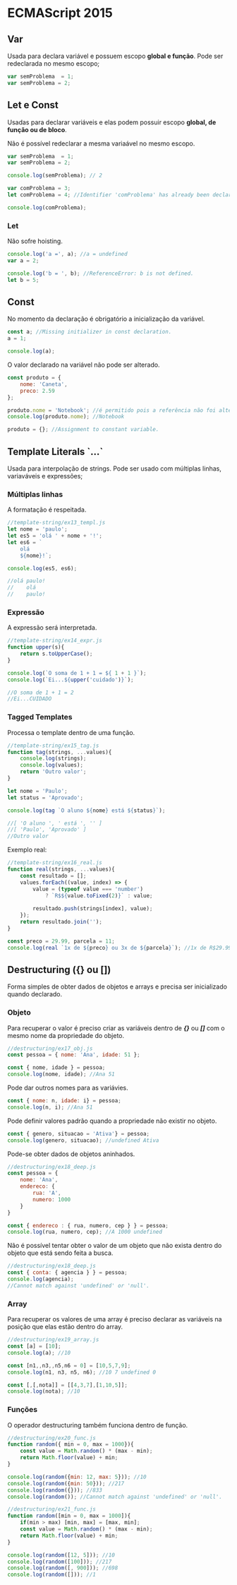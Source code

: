 # ECMAScript 2015

## Var
Usada para declara variável e possuem escopo **global e função**. Pode ser redeclarada no mesmo escopo;

```javascript
var semProblema  = 1;
var semProblema = 2;
```

## Let e Const
Usadas para declarar variáveis e elas podem possuir escopo **global, de função ou de bloco**.

Não é possível redeclarar a mesma variaável no mesmo escopo.
```javascript
var semProblema  = 1;
var semProblema = 2;

console.log(semProblema); // 2

var comProblema = 3;
let comProblema = 4; //Identifier 'comProblema' has already been declared.

console.log(comProblema);
```

### Let
Não sofre hoisting.

```javascript
console.log('a =', a); //a = undefined
var a = 2;

console.log('b = ', b); //ReferenceError: b is not defined.
let b = 5; 
```

## Const
No momento da declaração é obrigatório a inicialização da variável.

```javascript
const a; //Missing initializer in const declaration.
a = 1;

console.log(a);
```

O valor declarado na variável não pode ser alterado.

```javascript
const produto = {
    nome: 'Caneta',
    preco: 2.59
};

produto.nome = 'Notebook'; //é permitido pois a referência não foi alterada.
console.log(produto.nome); //Notebook

produto = {}; //Assignment to constant variable.
```

## Template Literals \`...`

Usada para interpolação de strings. Pode ser usado com múltiplas linhas, variaváveis e expressões;

### Múltiplas linhas
A formatação é respeitada.

```javascript
//template-string/ex13_templ.js
let nome = 'paulo';
let es5 = 'olá ' + nome + '!';
let es6 = `
    olá
    ${nome}!`;

console.log(es5, es6);

//olá paulo!
//    olá
//    paulo!
```

### Expressão
A expressão será interpretada.

```javascript
//template-string/ex14_expr.js
function upper(s){
    return s.toUpperCase();
}

console.log(`O soma de 1 + 1 = ${ 1 + 1 }`);
console.log(`Ei...${upper('cuidado')}`);

//O soma de 1 + 1 = 2
//Ei...CUIDADO
```

### Tagged Templates
Processa o template dentro de uma função.

```javascript
//template-string/ex15_tag.js
function tag(strings, ...values){
    console.log(strings);
    console.log(values);
    return 'Outro valor';
}

let nome = 'Paulo';
let status = 'Aprovado';

console.log(tag `O aluno ${nome} está ${status}`);

//[ 'O aluno ', ' está ', '' ]
//[ 'Paulo', 'Aprovado' ]
//Outro valor
```

Exemplo real:
```javascript
//template-string/ex16_real.js
function real(strings, ...values){
    const resultado = [];
    values.forEach((value, index) => {
        value = (typeof value === 'number') 
            ? `R$${value.toFixed(2)}` : value;
        
        resultado.push(strings[index], value);
    });
    return resultado.join('');
}

const preco = 29.99, parcela = 11;
console.log(real `1x de ${preco} ou 3x de ${parcela}`); //1x de R$29.99 ou 3x de R$11.00
```

## Destructuring ({} ou [])
Forma simples de obter dados de objetos e arrays e precisa ser inicializado quando declarado.

### Objeto
Para recuperar o valor é preciso criar as variáveis dentro de **_{}_** ou **_[]_** com o mesmo nome da propriedade do objeto.

```javascript
//destructuring/ex17_obj.js
const pessoa = { nome: 'Ana', idade: 51 };

const { nome, idade } = pessoa;
console.log(nome, idade); //Ana 51
```

Pode dar outros nomes para as variávies.
```javascript
const { nome: n, idade: i} = pessoa;
console.log(n, i); //Ana 51
```

Pode definir valores padrão quando a propriedade não existir no objeto.

```javascript
const { genero, situacao = 'Ativa'} = pessoa;
console.log(genero, situacao); //undefined Ativa
```

Pode-se obter dados de objetos aninhados.
```javascript
//destructuring/ex18_deep.js
const pessoa = { 
    nome: 'Ana',
    endereco: {
        rua: 'A',
        numero: 1000
    }
}

const { endereco : { rua, numero, cep } } = pessoa;
console.log(rua, numero, cep); //A 1000 undefined
```

Não é possível tentar obter o valor de um objeto que não exista dentro do objeto que está sendo feita a busca.

```javascript
//destructuring/ex18_deep.js
const { conta: { agencia } } = pessoa;
console.log(agencia);
//Cannot match against 'undefined' or 'null'.
```

### Array
Para recuperar os valores de uma array é preciso declarar as variáveis na posição que elas estão dentro do array.

```javascript
//destructuring/ex19_array.js
const [a] = [10];
console.log(a); //10

const [n1,,n3,,n5,n6 = 0] = [10,5,7,9];
console.log(n1, n3, n5, n6); //10 7 undefined 0

const [,[,nota]] = [[4,3,7],[1,10,5]];
console.log(nota); //10
```

### Funções

O operador destructuring também funciona dentro de função.

```javascript
//destructuring/ex20_func.js
function random({ min = 0, max = 1000}){
    const value = Math.random() * (max - min);
    return Math.floor(value) + min;
}

console.log(random({min: 12, max: 5})); //10
console.log(random({min: 50})); //217
console.log(random({})); //833
console.log(random()); //Cannot match against 'undefined' or 'null'.
```

```javascript
//destructuring/ex21_func.js
function random([min = 0, max = 1000]){
    if(min > max) [min, max] = [max, min];
    const value = Math.random() * (max - min);
    return Math.floor(value) + min;
}

console.log(random([12, 5])); //10
console.log(random([100])); //217
console.log(random([, 900])); //698
console.log(random([])); //1
```